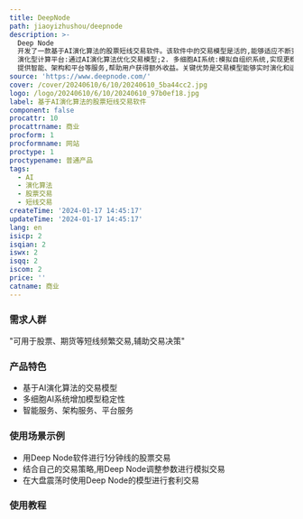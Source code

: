 ```yaml
---
title: DeepNode
path: jiaoyizhushou/deepnode
description: >-
  Deep Node
  开发了一款基于AI演化算法的股票短线交易软件。该软件中的交易模型是活的,能够适应不断变化的市场条件,以盈利方式进行多资产的短期交易。主要功能有:1.
  演化型计算平台:通过AI演化算法优化交易模型;2. 多细胞AI系统:模拟自组织系统,实现更稳定的模型;3.
  提供智能、架构和平台等服务,帮助用户获得额外收益。关键优势是交易模型能够实时演化和适应市场,实现稳定盈利。定位是高端股票交易辅助工具。
source: 'https://www.deepnode.com/'
cover: /cover/20240610/6/10/20240610_5ba44cc2.jpg
logo: /logo/20240610/6/10/20240610_97b0ef18.jpg
label: 基于AI演化算法的股票短线交易软件
component: false
procattr: 10
procattrname: 商业
procform: 1
procformname: 网站
proctype: 1
proctypename: 普通产品
tags:
  - AI
  - 演化算法
  - 股票交易
  - 短线交易
createTime: '2024-01-17 14:45:17'
updateTime: '2024-01-17 14:45:17'
lang: en
isicp: 2
isqian: 2
iswx: 2
isqq: 2
iscom: 2
price: ''
catname: 商业
---
```




### 需求人群
"可用于股票、期货等短线频繁交易,辅助交易决策"

### 产品特色
* 基于AI演化算法的交易模型
* 多细胞AI系统增加模型稳定性
* 智能服务、架构服务、平台服务

### 使用场景示例
* 用Deep Node软件进行1分钟线的股票交易
* 结合自己的交易策略,用Deep Node调整参数进行模拟交易
* 在大盘震荡时使用Deep Node的模型进行套利交易

### 使用教程


  
